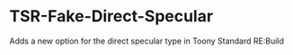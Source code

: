 # TSR-Fake-Direct-Specular
Adds a new option for the direct specular type in Toony Standard RE:Build
